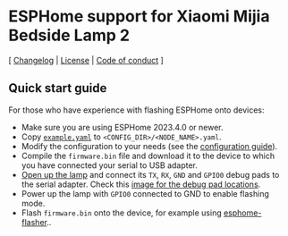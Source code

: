 # ESPHome support for Xiaomi Mijia Bedside Lamp 2

[ [Changelog](CHANGELOG.md) | [License](LICENSE.md) | [Code of conduct](CODE_OF_CONDUCT.md) ]
 

## Quick start guide

For those who have experience with flashing ESPHome onto devices:

* Make sure you are using ESPHome 2023.4.0 or newer.
* Copy [`example.yaml`](example.yaml) to `<CONFIG_DIR>/<NODE_NAME>.yaml`.
* Modify the configuration to your needs (see the [configuration guide](doc/configuration.md)).
* Compile the `firmware.bin` file and download it to the device to which you have connected your
  serial to USB adapter.
* [Open up the lamp](doc/flashing.md#opening-the-lamp-to-expose-the-pcb) and connect its `TX`, `RX`,
  `GND` and `GPIO0` debug pads to the serial adapter. Check this [image for the debug pad
  locations](doc/images/09_debug_pads_for_soldering.jpg).
* Power up the lamp with `GPIO0` connected to GND to enable flashing mode.
* Flash `firmware.bin` onto the device, for example using
  [esphome-flasher](https://github.com/esphome/esphome-flasher)..
  

